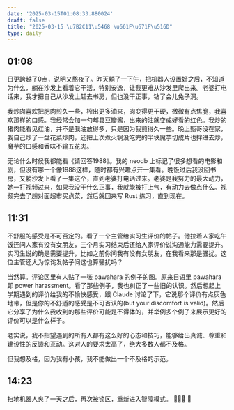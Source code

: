 ```yaml
---
date: '2025-03-15T01:08:33.880024'
draft: false
title: "2025-03-15 \u7B2C11\u5468 \u661F\u671F\u516D"
type: daily
---
```


## 01:08

日更跨越了0点，说明又熬夜了。昨天躺了一下午，把机器人设置好之后，不知道为什么，躺在沙发上看着它干活，特别安逸，让我更难从沙发里爬出来。老婆打电话来，我才把自己从沙发上赶去书房，但也没干正事，钻了会儿兔子洞。


我炒肉喜欢把肥肉煎久一些，榨出更多油来，肉变得更干硬，微微有点焦脆，我喜欢那样的口感。我经常会加一勺郫县豆瓣酱，出来的油就变成好看的红色。我炒的猪肉能看见红油，并不是我油放得多，只是因为我煎得久一些。晚上甄哥没在家，我自己炒了一盘花菜炒肉，还把上次煮火锅没吃完的半块魔芋切成片也拌进去炒，魔芋的口感和香味不输五花肉。


无论什么时候我都能看《请回答1988》。我的 neodb 上标记了很多想看的电影和剧，但没有哪一个像1988这样，随时都有兴趣点开一集看。晚饭过后我没回书房，又躺沙发上看了一集这个，直到老婆打电话过来。老婆是我努力的最大动力，她一打视频过来，如果我没干什么正事，我就能被打上气，有动力去做点什么。视频完去了趟对面超市买点菜，然后就回来写 Rust 练习，直到现在。


## 11:31

不舒服的感受是不可否定的。看了一个主管给实习生评价的帖子。他拉着人家吃午饭还问人家有没有女朋友，三个月实习结束后还给人家评价说沟通能力需要提升。实习生说的确是需要提升，比如之前你问我有没有女朋友，在我看来那是骚扰。这位主管还大为惊诧发帖子问这也算骚扰吗？


当然算。评论区里有人贴了一张 pawahara 的例子的图。原来日语里 pawahara 即 power harassment。看了那些例子，我也纠正了一些旧的认识。然后想起上学期遇到的评价给我的不愉快感受，跟 Claude 讨论了下，它说那个评价有点灰色地带，但是你的不舒适的感受是不可否认的(but your discomfort is valid)。然后它分享了为什么我收到的那些评价可能是不得体的，并举例多个例子来展示更好的评价可以是什么样子。


老实说，我不指望遇到的所有人都有这么好的心态和技巧，能够给出真诚、尊重和建设性的反馈和互动。这对人的要求太高了，绝大多数人都不及格。


但我想及格，因为我有小孩，我不能做出一个不及格的示范。


## 14:23

扫地机器人爽了一天之后，再次被锁区，重新进入智障模式。 🤷🏽‍♂️ 🫩

